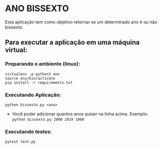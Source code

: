# ANO BISSEXTO
Esta aplicação tem como objetivo retornar se um determinado ano é ou não bissexto.

## Para executar a aplicação em uma máquina virtual:

### Preparando o ambiente (linux):
```
virtualenv -p python3 env
source env/bin/activate
pip install -r requirements.txt
```

### Executando Aplicação:
`python bissexto.py <ano>`

* Você poder adicionar quantos anos quiser na linha acima. Exemplo:
`python bissexto.py 2000 2019 1000`

### Executando testes:
`pytest test.py`